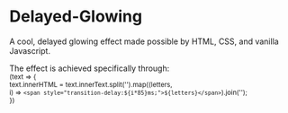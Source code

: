 # Delayed-Glowing

A cool, delayed glowing effect made possible by HTML, CSS, and vanilla Javascript. 

The effect is achieved specifically through: </br>
<sub>
(text => {</br>
    text.innerHTML = text.innerText.split('').map((letters,</br>
    i) => `<span style="transition-delay:${i*85}ms;">${letters}</span>`).join('');</br>
  })</br>
  </sub>

